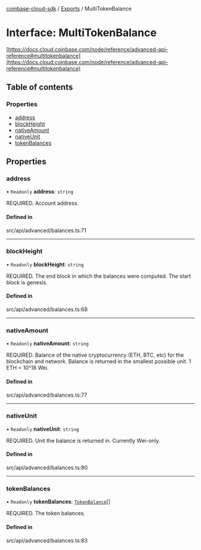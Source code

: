 [coinbase-cloud-sdk](../README.md) / [Exports](../modules.md) / MultiTokenBalance

# Interface: MultiTokenBalance

[https://docs.cloud.coinbase.com/node/reference/advanced-api-reference#multitokenbalance](https://docs.cloud.coinbase.com/node/reference/advanced-api-reference#multitokenbalance)

## Table of contents

### Properties

- [address](MultiTokenBalance.md#address)
- [blockHeight](MultiTokenBalance.md#blockheight)
- [nativeAmount](MultiTokenBalance.md#nativeamount)
- [nativeUnit](MultiTokenBalance.md#nativeunit)
- [tokenBalances](MultiTokenBalance.md#tokenbalances)

## Properties

### address

• `Readonly` **address**: `string`

REQUIRED. Account address.

#### Defined in

src/api/advanced/balances.ts:71

___

### blockHeight

• `Readonly` **blockHeight**: `string`

REQUIRED. The end block in which the balances were computed. The start block is genesis.

#### Defined in

src/api/advanced/balances.ts:68

___

### nativeAmount

• `Readonly` **nativeAmount**: `string`

REQUIRED. Balance of the native cryptocurrency (ETH, BTC, etc) for the blockchain and network.
Balance is returned in the smallest possible unit. 1 ETH = 10^18 Wei.

#### Defined in

src/api/advanced/balances.ts:77

___

### nativeUnit

• `Readonly` **nativeUnit**: `string`

REQUIRED. Unit the balance is returned in. Currently Wei-only.

#### Defined in

src/api/advanced/balances.ts:80

___

### tokenBalances

• `Readonly` **tokenBalances**: [`TokenBalance`](TokenBalance.md)[]

REQUIRED. The token balances.

#### Defined in

src/api/advanced/balances.ts:83
